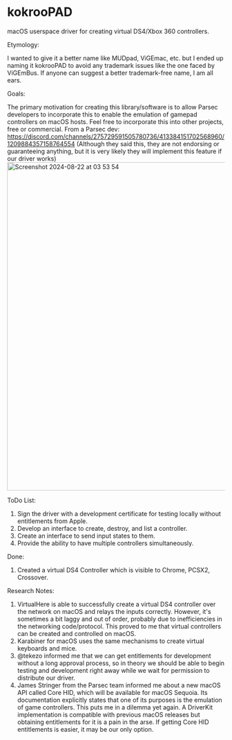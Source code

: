 # kokrooPAD
macOS userspace driver for creating virtual DS4/Xbox 360 controllers.

Etymology:

I wanted to give it a better name like MUDpad, ViGEmac, etc. but I ended up naming it kokrooPAD to avoid any trademark issues like the one faced by ViGEmBus. If anyone can suggest a better trademark-free name, I am all ears.

Goals:

The primary motivation for creating this library/software is to allow Parsec developers to incorporate this to enable the emulation of gamepad controllers on macOS hosts.
Feel free to incorporate this into other projects, free or commercial.
From a Parsec dev: https://discord.com/channels/275729591505780736/413384151702568960/1209884357158764554
(Although they said this, they are not endorsing or guaranteeing anything, but it is very likely they will implement this feature if our driver works)
<img width="758" alt="Screenshot 2024-08-22 at 03 53 54" src="https://github.com/user-attachments/assets/9475851d-ac95-4c8d-a1f4-03ac45e7a163">


ToDo List:

1. Sign the driver with a development certificate for testing locally without entitlements from Apple.
2. Develop an interface to create, destroy, and list a controller.
3. Create an interface to send input states to them.
4. Provide the ability to have multiple controllers simultaneously.

Done:
1. Created a virtual DS4 Controller which is visible to Chrome, PCSX2, Crossover.

Research Notes:
1. VirtualHere is able to successfully create a virtual DS4 controller over the network on macOS and relays the inputs correctly. However, it's sometimes a bit laggy and out of order, probably due to inefficiencies in the networking code/protocol. This proved to me that virtual controllers can be created and controlled on macOS.
2. Karabiner for macOS uses the same mechanisms to create virtual keyboards and mice.
3. @tekezo informed me that we can get entitlements for development without a long approval process, so in theory we should be able to begin testing and development right away while we wait for permission to distribute our driver.
4. James Stringer from the Parsec team informed me about a new macOS API called Core HID, which will be available for macOS Sequoia. Its documentation explicitly states that one of its purposes is the emulation of game controllers. This puts me in a dilemma yet again. A DriverKit implementation is compatible with previous macOS releases but obtaining entitlements for it is a pain in the arse. If getting Core HID entitlements is easier, it may be our only option.
